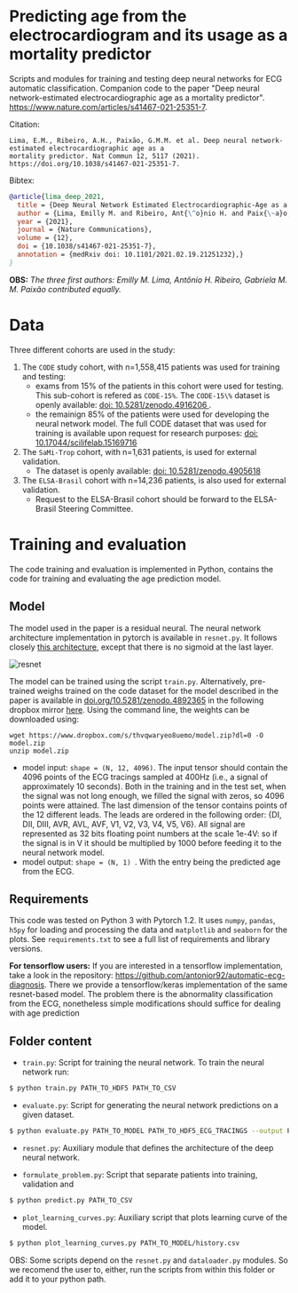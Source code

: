 # Predicting age from the electrocardiogram and its usage as a mortality predictor

Scripts and modules for training and testing deep neural networks for ECG automatic classification.
Companion code to the paper "Deep neural network-estimated electrocardiographic age as a mortality predictor".
https://www.nature.com/articles/s41467-021-25351-7.

Citation:
```
Lima, E.M., Ribeiro, A.H., Paixão, G.M.M. et al. Deep neural network-estimated electrocardiographic age as a 
mortality predictor. Nat Commun 12, 5117 (2021). https://doi.org/10.1038/s41467-021-25351-7. 
```

Bibtex:
```bibtex
@article{lima_deep_2021,
  title = {Deep Neural Network Estimated Electrocardiographic-Age as a Mortality Predictor},
  author = {Lima, Emilly M. and Ribeiro, Ant{\^o}nio H. and Paix{\~a}o, Gabriela MM and Ribeiro, Manoel Horta and Filho, Marcelo M. Pinto and Gomes, Paulo R. and Oliveira, Derick M. and Sabino, Ester C. and Duncan, Bruce B. and Giatti, Luana and Barreto, Sandhi M. and Meira, Wagner and Sch{\"o}n, Thomas B. and Ribeiro, Antonio Luiz P.},
  year = {2021},
  journal = {Nature Communications},
  volume = {12},
  doi = {10.1038/s41467-021-25351-7},
  annotation = {medRxiv doi: 10.1101/2021.02.19.21251232},}
}
```
**OBS:** *The three first authors: Emilly M. Lima, Antônio H. Ribeiro, Gabriela M. M. Paixão contributed equally.*



# Data

Three different cohorts are used in the study:

1. The `CODE` study cohort, with n=1,558,415 patients was used for training and testing:
   - exams from 15% of the patients in this cohort were used for testing. This sub-cohort is refered as `CODE-15%`. 
     The `CODE-15\%` dataset is openly available: [doi: 10.5281/zenodo.4916206 ](https://doi.org/10.5281/zenodo.4916206).
   - the remainign 85%  of the patients were used for developing the neural network model. 
     The full CODE dataset that was used for training is available upon 
     request for research purposes: [doi: 10.17044/scilifelab.15169716](https://doi.org/10.17044/scilifelab.15169716)
2. The `SaMi-Trop` cohort, with n=1,631 patients, is used for external validation.
    - The dataset is openly available: [doi: 10.5281/zenodo.4905618](https://doi.org/10.5281/zenodo.4905618)
3. The `ELSA-Brasil` cohort with n=14,236 patients, is also used for external validation.
    - Request to the ELSA-Brasil cohort should be forward to the ELSA-Brasil Steering Committee.

# Training and evaluation

The code training and evaluation is implemented in Python, contains
  the code for training and evaluating the age prediction model.

## Model

The model used in the paper is a residual neural. The neural network architecture implementation 
in pytorch is available in `resnet.py`. It follows closely 
[this architecture](https://www.nature.com/articles/s41467-020-15432-4), except that there is no sigmoid at the last layer.

![resnet](https://media.springernature.com/full/springer-static/image/art%3A10.1038%2Fs41467-020-15432-4/MediaObjects/41467_2020_15432_Fig3_HTML.png?as=webp)

The model can be trained using the script `train.py`. Alternatively, 
pre-trained weighs trained on the code dataset for the model described in the paper 
is available in [doi.org/10.5281/zenodo.4892365](https://doi.org/10.5281/zenodo.4892365)
in the following dropbox mirror
[here](https://www.dropbox.com/s/thvqwaryeo8uemo/model.zip?dl=0).
Using the command line, the weights can be downloaded using:
```
wget https://www.dropbox.com/s/thvqwaryeo8uemo/model.zip?dl=0 -O model.zip
unzip model.zip
```
- model input: `shape = (N, 12, 4096)`. The input tensor should contain the 4096 points of the ECG tracings sampled at 400Hz (i.e., a signal of approximately 10 seconds). Both in the training and in the test set, when the signal was not long enough, we filled the signal with zeros, so 4096 points were attained. The last dimension of the tensor contains points of the 12 different leads. The leads are ordered in the following order: {DI, DII, DIII, AVR, AVL, AVF, V1, V2, V3, V4, V5, V6}. All signal are represented as 32 bits floating point numbers at the scale 1e-4V: so if the signal is in V it should be multiplied by 1000 before feeding it to the neural network model.
- model output: `shape = (N, 1) `. With the entry being the predicted age from the ECG.

## Requirements

This code was tested on Python 3 with Pytorch 1.2. It uses `numpy`, `pandas`, 
`h5py` for  loading and processing the data and `matplotlib` and `seaborn`
for the plots. See `requirements.txt` to see a full list of requirements
and library versions.

**For tensorflow users:** If you are interested in a tensorflow implementation, take a look in the repository:
https://github.com/antonior92/automatic-ecg-diagnosis. There we provide a tensorflow/keras implementation of the same 
resnet-based model. The problem there is the abnormality classification from the ECG, nonetheless simple modifications 
should suffice for dealing with age prediction

## Folder content


- ``train.py``: Script for training the neural network. To train the neural network run:
```bash
$ python train.py PATH_TO_HDF5 PATH_TO_CSV
```


- ``evaluate.py``: Script for generating the neural network predictions on a given dataset.
```bash
$ python evaluate.py PATH_TO_MODEL PATH_TO_HDF5_ECG_TRACINGS --output PATH_TO_OUTPUT_FILE 
```


- ``resnet.py``: Auxiliary module that defines the architecture of the deep neural network.


- ``formulate_problem.py``: Script that separate patients into training, validation and 
```bash
$ python predict.py PATH_TO_CSV 
```

- ``plot_learning_curves.py``: Auxiliary script that plots learning curve of the model.
```bash
$ python plot_learning_curves.py PATH_TO_MODEL/history.csv
```

OBS: Some scripts depend on the `resnet.py` and `dataloader.py` modules. So we recomend
the user to, either, run the scripts from within this folder or add it to your python path.
